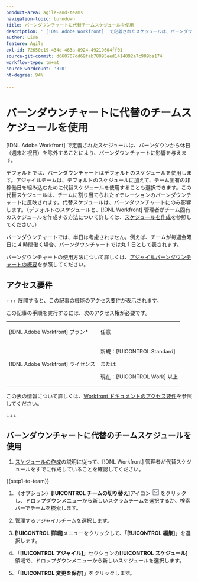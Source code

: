 ```yaml
---
product-area: agile-and-teams
navigation-topic: burndown
title: バーンダウンチャートに代替チームスケジュールを使用
description: ' [!DNL Adobe Workfront]  で定義されたスケジュールは、バーンダウンから休日（週末と祝日）を除外することにより、バーンダウンチャートに影響を与えます。'
author: Lisa
feature: Agile
exl-id: 72650c19-434d-463a-8924-49219604ff01
source-git-commit: d660707dd69fab78095eed1414092a7c909ba174
workflow-type: tm+mt
source-wordcount: '320'
ht-degree: 94%

---
```


# バーンダウンチャートに代替のチームスケジュールを使用

[!DNL Adobe Workfront] で定義されたスケジュールは、バーンダウンから休日（週末と祝日）を除外することにより、バーンダウンチャートに影響を与えます。

デフォルトでは、バーンダウンチャートはデフォルトのスケジュールを使用します。アジャイルチームは、デフォルトのスケジュールに加えて、チーム固有の非稼働日を組み込むために代替スケジュールを使用することも選択できます。この代替スケジュールは、チームに割り当てられたイテレーションのバーンダウンチャートに反映されます。代替スケジュールは、バーンダウンチャートにのみ影響します。（デフォルトのスケジュールと、[!DNL Workfront] 管理者がチーム固有のスケジュールを作成する方法について詳しくは、[スケジュールを作成](../../../administration-and-setup/set-up-workfront/configure-timesheets-schedules/create-schedules.md)を参照してください。）

バーンダウンチャートでは、半日は考慮されません。例えば、チームが毎週金曜日に 4 時間働く場合、バーンダウンチャートでは丸 1 日として表されます。

バーンダウンチャートの使用方法について詳しくは、[アジャイルバーンダウンチャートの概要](../../../agile/use-scrum-in-an-agile-team/burndown/burndown-chart-overview.md)を参照してください。

## アクセス要件

+++ 展開すると、この記事の機能のアクセス要件が表示されます。

この記事の手順を実行するには、次のアクセス権が必要です。

<table style="table-layout:auto"> 
 <col> 
 </col> 
 <col> 
 </col> 
 <tbody> 
  <tr> 
   <td role="rowheader">[!DNL Adobe Workfront] プラン*</td> 
   <td> <p>任意</p> </td> 
  </tr> 
  <tr> 
   <td role="rowheader">[!DNL Adobe Workfront] ライセンス</td> 
   <td> <p>新規：[!UICONTROL Standard]</p> 
   または
   <p>現在：[!UICONTROL Work] 以上</p> </td> 
  </tr>
 </tbody> 
</table>

この表の情報について詳しくは、[Workfront ドキュメントのアクセス要件](/help/quicksilver/administration-and-setup/add-users/access-levels-and-object-permissions/access-level-requirements-in-documentation.md)を参照してください。

+++

## バーンダウンチャートに代替のチームスケジュールを使用

1. [スケジュールの作成](../../../administration-and-setup/set-up-workfront/configure-timesheets-schedules/create-schedules.md)の説明に従って、[!DNL Workfront] 管理者が代替スケジュールをすでに作成していることを確認してください。

{{step1-to-team}}

1. （オプション）**[!UICONTROL チームの切り替え]**&#x200B;アイコン ![チームの切り替えアイコン](assets/switch-team-icon.png) をクリックし、ドロップダウンメニューから新しいスクラムチームを選択するか、検索バーでチームを検索します。

1. 管理するアジャイルチームを選択します。
1. **[!UICONTROL 詳細]**&#x200B;メニューをクリックして、「**[!UICONTROL 編集]**」を選択します。

1. 「**[!UICONTROL アジャイル]**」セクションの&#x200B;**[!UICONTROL スケジュール]**&#x200B;領域で、ドロップダウンメニューから新しいスケジュールを選択します。

1. 「**[!UICONTROL 変更を保存]**」をクリックします。
